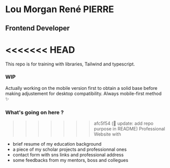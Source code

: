 # Lou Morgan René PIERRE
## Frontend Developer

<<<<<<< HEAD
=======
This repo is for training with libraries, Tailwind and typescript.

### WIP
Actually working on the mobile version first to obtain a solid base before making adjustement for desktop compatibility. 
Always mobile-first method ✨

### What's going on here ?

>>>>>>> afc5f54 (:memo: update: add repo purpose in README)
Professional Website with

- brief resume of my education background
- a piece of my scholar projects and professionnal ones
- contact form with sns links and professional address
- some feedbacks from my mentors, boss and collegues
